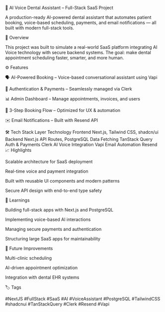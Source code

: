 🦷 AI Voice Dental Assistant – Full-Stack SaaS Project

A production-ready AI-powered dental assistant that automates patient booking, voice-based scheduling, payments, and email notifications — all built with modern full-stack tools.

🚀 Overview

This project was built to simulate a real-world SaaS platform integrating AI Voice technology with secure backend systems.
The goal: make dental appointment scheduling faster, smarter, and more human.

⚙️ Features

🗣️ AI-Powered Booking – Voice-based conversational assistant using Vapi

🔐 Authentication & Payments – Seamlessly managed via Clerk

📊 Admin Dashboard – Manage appointments, invoices, and users

🧾 3-Step Booking Flow – Optimized for UX & automation

✉️ Email Notifications – Built with Resend API

🛠️ Tech Stack
Layer	Technology
Frontend	Next.js, Tailwind CSS, shadcn/ui
Backend	Next.js API Routes, PostgreSQL
Data Fetching	TanStack Query
Auth & Payments	Clerk
AI Voice Integration	Vapi
Email Automation	Resend
📈 Highlights

Scalable architecture for SaaS deployment

Real-time voice and payment integration

Built with reusable UI components and modern patterns

Secure API design with end-to-end type safety

🧠 Learnings

Building full-stack apps with Next.js and PostgreSQL

Implementing voice-based AI interactions

Managing secure payments and authentication

Structuring large SaaS apps for maintainability

🔗 Future Improvements

Multi-clinic scheduling

AI-driven appointment optimization

Integration with dental EHR systems

🏷️ Tags

#NextJS #FullStack #SaaS #AI #VoiceAssistant #PostgreSQL #TailwindCSS #shadcnui #TanStackQuery #Clerk #Resend #Vapi
